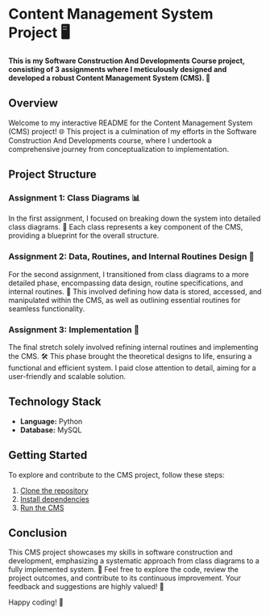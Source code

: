 # Content Management System Project 🖥

**This is my Software Construction And Developments Course project, consisting of 3 assignments where I meticulously designed and developed a robust Content Management System (CMS). 🚀**

## Overview

Welcome to my interactive README for the Content Management System (CMS) project! 🌐 This project is a culmination of my efforts in the Software Construction And Developments course, where I undertook a comprehensive journey from conceptualization to implementation.

## Project Structure

### Assignment 1: Class Diagrams 📊

In the first assignment, I focused on breaking down the system into detailed class diagrams. 📝 Each class represents a key component of the CMS, providing a blueprint for the overall structure.

### Assignment 2: Data, Routines, and Internal Routines Design 📑

For the second assignment, I transitioned from class diagrams to a more detailed phase, encompassing data design, routine specifications, and internal routines. 💽 This involved defining how data is stored, accessed, and manipulated within the CMS, as well as outlining essential routines for seamless functionality.

### Assignment 3: Implementation 🚧

The final stretch solely involved refining internal routines and implementing the CMS. 🛠️ This phase brought the theoretical designs to life, ensuring a functional and efficient system. I paid close attention to detail, aiming for a user-friendly and scalable solution.

## Technology Stack

- **Language:** Python
- **Database:** MySQL

## Getting Started

To explore and contribute to the CMS project, follow these steps:

1. [Clone the repository](#)
2. [Install dependencies](#)
3. [Run the CMS](#)

## Conclusion

This CMS project showcases my skills in software construction and development, emphasizing a systematic approach from class diagrams to a fully implemented system. 🌟 Feel free to explore the code, review the project outcomes, and contribute to its continuous improvement. Your feedback and suggestions are highly valued! 🙌

Happy coding! 🚀
